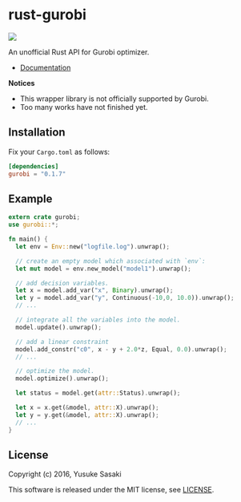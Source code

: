 # rust-gurobi

[![](http://meritbadge.herokuapp.com/gurobi)](https://crates.io/crates/gurobi)

An unofficial Rust API for Gurobi optimizer.

* [Documentation](https://ys-nuem.github.io/rust-gurobi/doc/gurobi/)


**Notices**

* This wrapper library is not officially supported by Gurobi.
* Too many works have not finished yet.


## Installation

Fix your `Cargo.toml` as follows:

```toml
[dependencies]
gurobi = "0.1.7"
```


## Example

```rust
extern crate gurobi;
use gurobi::*;

fn main() {
  let env = Env::new("logfile.log").unwrap();

  // create an empty model which associated with `env`:
  let mut model = env.new_model("model1").unwrap();

  // add decision variables.
  let x = model.add_var("x", Binary).unwrap();
  let y = model.add_var("y", Continuous(-10,0, 10.0)).unwrap();
  // ...

  // integrate all the variables into the model.
  model.update().unwrap();

  // add a linear constraint
  model.add_constr("c0", x - y + 2.0*z, Equal, 0.0).unwrap();
  // ...

  // optimize the model. 
  model.optimize().unwrap();

  let status = model.get(attr::Status).unwrap();

  let x = x.get(&model, attr::X).unwrap();
  let y = y.get(&model, attr::X).unwrap();
  // ...
}
```

## License

Copyright (c) 2016, Yusuke Sasaki

This software is released under the MIT license, see [LICENSE](LICENSE).
